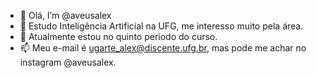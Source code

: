 - 👋 Olá, I’m @aveusalex
- 👀 Estudo Inteligência Artificial na UFG, me interesso muito pela área.
- 🌱 Atualmente estou no quinto período do curso.
- 📫 Meu e-mail é ugarte_alex@discente.ufg.br, mas pode me achar no instagram @aveusalex.


